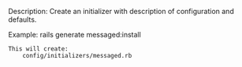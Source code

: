 Description:
    Create an initializer with description of configuration and defaults.

Example:
    rails generate messaged:install

    This will create:
        config/initializers/messaged.rb